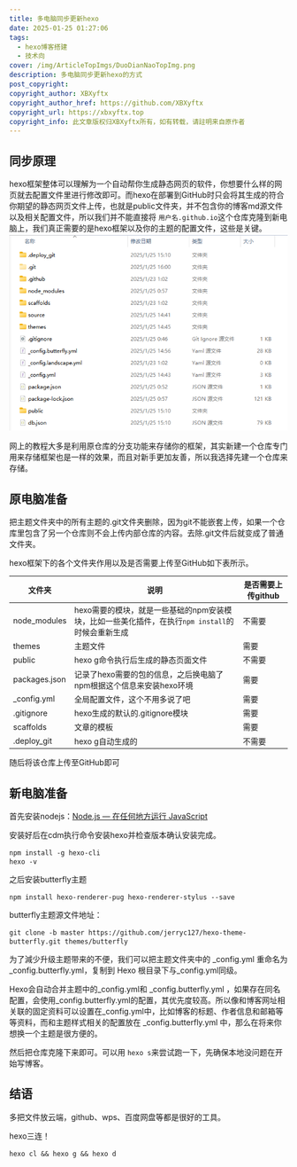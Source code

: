 ```yaml
---
title: 多电脑同步更新hexo
date: 2025-01-25 01:27:06
tags: 
  - hexo博客搭建
  - 技术向
cover: /img/ArticleTopImgs/DuoDianNaoTopImg.png
description: 多电脑同步更新hexo的方式
post_copyright:
copyright_author: XBXyftx
copyright_author_href: https://github.com/XBXyftx
copyright_url: https://xbxyftx.top
copyright_info: 此文章版权归XBXyftx所有，如有转载，请註明来自原作者
---
```

## 同步原理

hexo框架整体可以理解为一个自动帮你生成静态网页的软件，你想要什么样的网页就去配置文件里进行修改即可。而hexo在部署到GitHub时只会将其生成的符合你期望的静态网页文件上传，也就是public文件夹，并不包含你的博客md源文件以及相关配置文件，所以我们并不能直接将 `用户名.github.io`这个仓库克隆到新电脑上，我们真正需要的是hexo框架以及你的主题的配置文件，这些是关键。
![1](多电脑同步更新hexo/1.png)

网上的教程大多是利用原仓库的分支功能来存储你的框架，其实新建一个仓库专门用来存储框架也是一样的效果，而且对新手更加友善，所以我选择先建一个仓库来存储。

## 原电脑准备

把主题文件夹中的所有主题的.git文件夹删除，因为git不能嵌套上传，如果一个仓库里包含了另一个仓库则不会上传内部仓库的内容。去除.git文件后就变成了普通文件夹。

hexo框架下的各个文件夹作用以及是否需要上传至GitHub如下表所示。


| 文件夹        | 说明                                                                                             | 是否需要上传github |
| ------------- | ------------------------------------------------------------------------------------------------ | ------------------ |
| node\_modules | hexo需要的模块，就是一些基础的npm安装模块，比如一些美化插件，在执行`npm install`的时候会重新生成 | 不需要             |
| themes        | 主题文件                                                                                         | 需要               |
| public        | hexo g命令执行后生成的静态页面文件                                                               | 不需要             |
| packages.json | 记录了hexo需要的包的信息，之后换电脑了npm根据这个信息来安装hexo环境                              | 需要               |
| \_config.yml  | 全局配置文件，这个不用多说了吧                                                                   | 需要               |
| .gitignore    | hexo生成的默认的.gitignore模块                                                                   | 需要               |
| scaffolds     | 文章的模板                                                                                       | 需要               |
| .deploy\_git  | hexo g自动生成的                                                                                 | 不需要             |

随后将该仓库上传至GitHub即可

## 新电脑准备

首先安装nodejs：[Node.js — 在任何地方运行 JavaScript](https://nodejs.org/zh-cn)

安装好后在cdm执行命令安装hexo并检查版本确认安装完成。

```
npm install -g hexo-cli
hexo -v
```

之后安装butterfly主题

```
npm install hexo-renderer-pug hexo-renderer-stylus --save
```

butterfly主题源文件地址：

```
git clone -b master https://github.com/jerryc127/hexo-theme-butterfly.git themes/butterfly
```

为了減少升级主题带来的不便，我们可以把主题文件夹中的 _config.yml 重命名为 _config.butterfly.yml，复制到 Hexo 根目录下与_config.yml同级。

Hexo会自动合并主题中的_config.yml和 _config.butterfly.yml ，如果存在同名配置，会使用_config.butterfly.yml的配置，其优先度较高。所以像和博客网址相关联的固定资料可以设置在_config.yml中，比如博客的标题、作者信息和邮箱等等资料，而和主题样式相关的配置放在 _config.butterfly.yml 中，那么在将来你想换一个主题是很方便的。

然后把仓库克隆下来即可。可以用 `hexo s`来尝试跑一下，先确保本地没问题在开始写博客。

## 结语

多把文件放云端，github、wps、百度网盘等都是很好的工具。

hexo三连！

```
hexo cl && hexo g && hexo d
```
